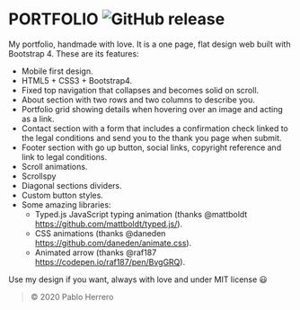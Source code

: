 # **PORTFOLIO** ![GitHub release](https://img.shields.io/badge/release-v.2.0-blue)

My portfolio, handmade with love. It is a one page, flat design web built with Bootstrap 4. These are its features:
  - Mobile first design.
  - HTML5 + CSS3 + Bootstrap4.
  - Fixed top navigation that collapses and becomes solid on scroll.
  - About section with two rows and two columns to describe you.
  - Portfolio grid showing details when hovering over an image and acting as a link.
  - Contact section with a form that includes a confirmation check linked to the legal conditions and send you to the thank you page when submit.
  - Footer section with go up button, social links, copyright reference and link to legal conditions.
  - Scroll animations.
  - Scrollspy
  - Diagonal sections dividers.
  - Custom button styles.
  - Some amazing libraries:
    - Typed.js JavaScript typing animation (thanks @mattboldt https://github.com/mattboldt/typed.js/).
    - CSS animations (thanks @daneden https://github.com/daneden/animate.css).
    - Animated arrow (thanks @raf187 https://codepen.io/raf187/pen/BvgGRQ).
    
Use my design if you want, always with love and under MIT license :smiley:

> © 2020 Pablo Herrero
